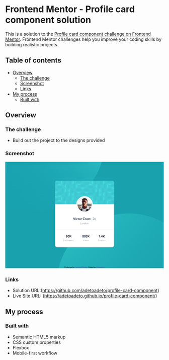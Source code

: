 # Frontend Mentor - Profile card component solution

This is a solution to the [Profile card component challenge on Frontend Mentor](https://www.frontendmentor.io/challenges/profile-card-component-cfArpWshJ). Frontend Mentor challenges help you improve your coding skills by building realistic projects. 

## Table of contents

- [Overview](#overview)
  - [The challenge](#the-challenge)
  - [Screenshot](#screenshot)
  - [Links](#links)
- [My process](#my-process)
  - [Built with](#built-with)


## Overview

### The challenge

- Build out the project to the designs provided

### Screenshot

![](./assets/design/solution.png)


### Links

- Solution URL:(https://github.com/adetoadeto/profile-card-component)
- Live Site URL: (https://adetoadeto.github.io/profile-card-component/)
## My process

### Built with

- Semantic HTML5 markup
- CSS custom properties
- Flexbox
- Mobile-first workflow

